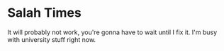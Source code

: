 # Salah Times

It will probably not work, you're gonna have to wait until I fix it. I'm busy with university stuff right now.
